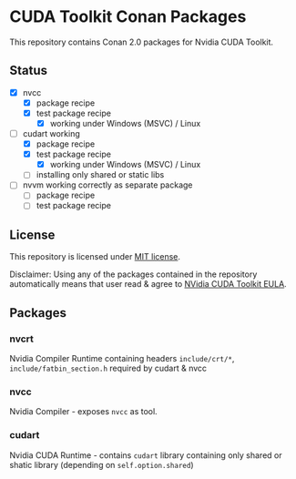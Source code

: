 # CUDA Toolkit Conan Packages

This repository contains Conan 2.0 packages for Nvidia CUDA Toolkit.

## Status

- [x] nvcc
    - [x] package recipe
    - [x] test package recipe
        - [x] working under Windows (MSVC) / Linux 
- [ ] cudart working
    - [x] package recipe
    - [x] test package recipe
        - [x] working under Windows (MSVC) / Linux
    - [ ] installing only shared or static libs
- [ ] nvvm working correctly as separate package
    - [ ] package recipe
    - [ ] test package recipe

## License

This repository is licensed under [MIT license](../LICENSE).

Disclaimer: Using any of the packages contained in the repository automatically means that user read & agree to [NVidia CUDA Toolkit EULA](../EULA.CUDA-Toolkit).

## Packages

### nvcrt

Nvidia Compiler Runtime containing headers `include/crt/*`, `include/fatbin_section.h` required by cudart & nvcc

### nvcc

Nvidia Compiler - exposes `nvcc` as tool.

### cudart

Nvidia CUDA Runtime - contains `cudart` library containing only shared or shatic library (depending on `self.option.shared`)

